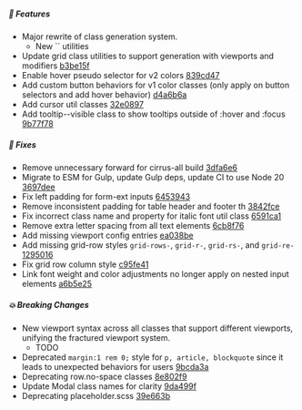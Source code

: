 ##### 🎉 Features

- Major rewrite of class generation system.
    - New `` utilities
- Update grid class utilities to support generation with viewports and modifiers [b3be15f](https://github.com/Spiderpig86/Cirrus/commit/b3be15f8cc05311176c167f1047676d0c426b5be)
- Enable hover pseudo selector for v2 colors [839cd47](https://github.com/Spiderpig86/Cirrus/commit/839cd47baec8c76567dc0136c60c3a7081231738#diff-2be740eb6ef25e141bd74e2ce850db08d2a30ba64f5e58ad333f1b7f2a2c4f87)
- Add custom button behaviors for v1 color classes (only apply on button selectors and add hover behavior) [d4a6b6a](https://github.com/Spiderpig86/Cirrus/commit/d4a6b6a73444b04c25f08a2055fd32fda7d04a83)
- Add cursor util classes [32e0897](https://github.com/Spiderpig86/Cirrus/commit/32e08971cd9e85bc54d070ec46f6a6e36945c95e)
- Add tooltip--visible class to show tooltips outside of :hover and :focus [9b77f78](https://github.com/Spiderpig86/Cirrus/commit/9b77f7844c6d60bc433f99ca8a02f54ecaf27868)

##### 🐛 Fixes

- Remove unnecessary forward for cirrus-all build [3dfa6e6](https://github.com/Spiderpig86/Cirrus/commit/3dfa6e64904b2c1502c244e1975929a3cce25be7)
- Migrate to ESM for Gulp, update Gulp deps, update CI to use Node 20 [3697dee](https://github.com/Spiderpig86/Cirrus/commit/3697dee9736db599239529947a6f4ae317d6007a)
- Fix left padding for form-ext inputs [6453943](https://github.com/Spiderpig86/Cirrus/commit/645394359a5e8601f9176d0052845e1a1f36c58f#diff-65d54f869ab57e4907682b0ca168f65b93bc614bab3d64e7726cc9105993c446)
- Remove inconsistent padding for table header and footer th [3842fce](https://github.com/Spiderpig86/Cirrus/commit/3842fcef09d456769f0df65bd98b0f8c8ad48396#diff-41fccbff8bfc8e273de5f1f31df3c00b9e47d155e014bec5e901f6a84d24f944)
- Fix incorrect class name and property for italic font util class [6591ca1](https://github.com/Spiderpig86/Cirrus/commit/6591ca1ce109dcc85798327d163b7e98396aabc4#diff-d3a01f0b6c089e08ab968240addc2bec463b547d14f253fb55c72a59d56674edR720)
- Remove extra letter spacing from all text elements [6cb8f76](https://github.com/Spiderpig86/Cirrus/commit/6cb8f768ef3d34e9eca9574f8f07287da836dc64)
- Add missing viewport config entries [ea038be](https://github.com/Spiderpig86/Cirrus/commit/ea038befb811081b804e0656823ac006067e99c3)
- Add missing grid-row styles `grid-rows-`, `grid-r-`, `grid-rs-`, and `grid-re-` [1295016](https://github.com/Spiderpig86/Cirrus/commit/12950165240b1d53cc4a3e803155759cde1de50f#diff-bcee8f5354ad9844acbf1140b90dbdb15e5793f65ec20bdc6c5d737687fb6346)
- Fix grid row column style [c95fe41](https://github.com/Spiderpig86/Cirrus/commit/c95fe41cade7d0b6a5cb4ce41cd6d23c941f39cf#diff-bcee8f5354ad9844acbf1140b90dbdb15e5793f65ec20bdc6c5d737687fb6346)
- Link font weight and color adjustments no longer apply on nested input elements [a6b5e25](https://github.com/Spiderpig86/Cirrus/commit/a6b5e256210d24fc014bad504ddbb85b18959c6a#diff-f6186573c0b149acb95d8b889d6da98865c652fbc2da9fadc20a5edd0c557a6d)

##### 💥 Breaking Changes

- New viewport syntax across all classes that support different viewports, unifying the fractured viewport system.
    - TODO
- Deprecated `margin:1 rem 0;` style for `p, article, blockquote` since it leads to unexpected behaviors for users [9bcda3a](https://github.com/Spiderpig86/Cirrus/commit/9bcda3a4f1351aa4f4fe9736c473768e62fabc31)
- Deprecating row.no-space classes [8e802f9](https://github.com/Spiderpig86/Cirrus/commit/8e802f923df81d2e611c670f13fa175a1bf4c79f#diff-28c9e4afc4df9ed98a503dd39511da564502d2be96a5e8cd8f80b2ba096edf1e)
- Update Modal class names for clarity [9da499f](https://github.com/Spiderpig86/Cirrus/commit/9da499f60e3f3f818cf8ccba628fb89dbcb85727)
- Deprecating placeholder.scss [39e663b](https://github.com/Spiderpig86/Cirrus/commit/39e663bdc24923073145232e61c7aed7d9c21a5d)
